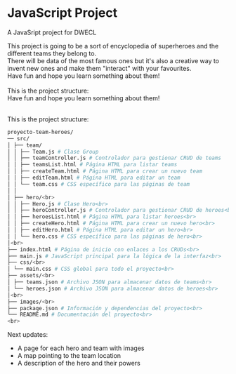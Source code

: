 # JavaScript Project
A JavaSript project for DWECL

This project is going to be a sort of encyclopedia of superheroes and the different teams they belong to.<br>
There will be data of the most famous ones but it's also a creative way to invent new ones and make them "interact" with your favourites.<br>
Have fun and hope you learn something about them!
<br><br>
This is the project structure:<br>
Have fun and hope you learn something about them!<br>

<br>This is the project structure:<br>
```bash
proyecto-team-heroes/
── src/
│ ├── team/
│ │ ├── Team.js # Clase Group
│ │ ├── teamController.js # Controlador para gestionar CRUD de teams
│ │ ├── teamsList.html # Página HTML para listar teams
│ │ ├── createTeam.html # Página HTML para crear un nuevo team
│ │ ├── editTeam.html # Página HTML para editar un team
│ │ └── team.css # CSS específico para las páginas de team
│ │
│ ├── hero/<br>
│ │ ├── Hero.js # Clase Hero<br>
│ │ ├── heroController.js # Controlador para gestionar CRUD de heroes<br>
│ │ ├── heroesList.html # Página HTML para listar heroes<br>
│ │ ├── createHero.html # Página HTML para crear un nuevo hero<br>
│ │ ├── editHero.html # Página HTML para editar un hero<br>
│ │ └── hero.css # CSS específico para las páginas de hero<br>
│<br>
├── index.html # Página de inicio con enlaces a los CRUDs<br>
├── main.js # JavaScript principal para la lógica de la interfaz<br>
├── css/<br>
│ └── main.css # CSS global para todo el proyecto<br>
├── assets/<br>
│ ├── teams.json # Archivo JSON para almacenar datos de teams<br>
│ └── heroes.json # Archivo JSON para almacenar datos de heroes<br>
│<br>
├── images/<br>
├── package.json # Información y dependencias del proyecto<br>
└── README.md # Documentación del proyecto<br>
<br>
```
Next updates:<br>
- A page for each hero and team with images<br>
- A map pointing to the team location<br>
- A description of the hero and their powers<br>
